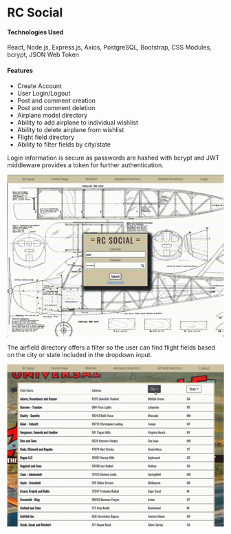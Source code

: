 # RC Social

#### Technologies Used
React, Node.js, Express.js, Axios, PostgreSQL, Bootstrap, CSS Modules, bcrypt, JSON Web Token

#### Features

- Create Account
- User Login/Logout
- Post and comment creation
- Post and comment deletion
- Airplane model directory
- Ability to add airplane to individual wishlist
- Ability to delete airplane from wishlist
- Flight field directory
- Ability to filter fields by city/state

Login information is secure as passwords are hashed with bcrypt and JWT middleware provides a token for further authentication.

![login page](./Login_screencast.gif "Login Page")

The airfield directory offers a filter so the user can find flight fields based on the city or state included in the dropdown input.

![airfield filter](./Airfield_filter.gif "Airfield Filter")
